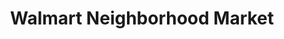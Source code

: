 ---
title: "Walmart Neighborhood Market"
url: /sarasota/walmart-neighborhood-market-bee-ridge-road/
shop: supermarket
---
